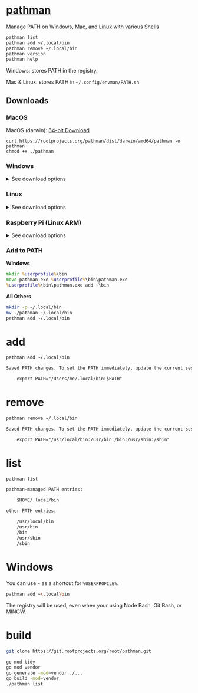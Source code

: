 # [pathman](https://git.rootprojects.org/root/pathman)

Manage PATH on Windows, Mac, and Linux with various Shells

```bash
pathman list
pathman add ~/.local/bin
pathman remove ~/.local/bin
pathman version
pathman help
```

Windows: stores PATH in the registry.

Mac & Linux: stores PATH in `~/.config/envman/PATH.sh`

## Downloads

### MacOS

MacOS (darwin): [64-bit Download ](https://rootprojects.org/pathman/dist/darwin/amd64/pathman)

```
curl https://rootprojects.org/pathman/dist/darwin/amd64/pathman -o pathman
chmod +x ./pathman
```

### Windows

<details>
<summary>See download options</summary>
Windows 10: [64-bit Download](https://rootprojects.org/pathman/dist/windows/amd64/pathman.exe)

```
powershell.exe $ProgressPreference = 'SilentlyContinue'; Invoke-WebRequest https://rootprojects.org/pathman/dist/windows/amd64/pathman.exe -OutFile pathman.exe
```

Windows 7: [32-bit Download](https://rootprojects.org/pathman/dist/windows/386/pathman.exe)

```
powershell.exe "(New-Object Net.WebClient).DownloadFile('https://rootprojects.org/pathman/dist/windows/386/pathman.exe', 'pathman.exe')"
```

</details>

### Linux

<details>
<summary>See download options</summary>

Linux (64-bit): [Download](https://rootprojects.org/pathman/dist/linux/amd64/pathman)

```
curl https://rootprojects.org/pathman/dist/linux/amd64/pathman -o pathman
chmod +x ./pathman
```

Linux (32-bit): [Download](https://rootprojects.org/pathman/dist/linux/386/pathman)

```
curl https://rootprojects.org/pathman/dist/linux/386/pathman -o pathman
chmod +x ./pathman
```

</details>

### Raspberry Pi (Linux ARM)

<details>
<summary>See download options</summary>

RPi 4 (64-bit armv8): [Download](https://rootprojects.org/pathman/dist/linux/armv8/pathman)

```
curl https://rootprojects.org/pathman/dist/linux/armv8/pathman -o pathman`
chmod +x ./pathman
```

RPi 3 (armv7): [Download](https://rootprojects.org/pathman/dist/linux/armv7/pathman)

```
curl https://rootprojects.org/pathman/dist/linux/armv7/pathman -o pathman
chmod +x ./pathman
```

ARMv6: [Download](https://rootprojects.org/pathman/dist/linux/armv6/pathman)

```
curl https://rootprojects.org/pathman/dist/linux/armv6/pathman -o pathman
chmod +x ./pathman
```

RPi Zero (armv5): [Download](https://rootprojects.org/pathman/dist/linux/armv5/pathman)

```
curl https://rootprojects.org/pathman/dist/linux/armv5/pathman -o pathman
chmod +x ./pathman
```

</details>

### Add to PATH

**Windows**

```cmd
mkdir %userprofile%\bin
move pathman.exe %userprofile%\bin\pathman.exe
%userprofile%\bin\pathman.exe add ~\bin
```

**All Others**

```bash
mkdir -p ~/.local/bin
mv ./pathman ~/.local/bin
pathman add ~/.local/bin
```

# add

```bash
pathman add ~/.local/bin
```

```txt
Saved PATH changes. To set the PATH immediately, update the current session:

	export PATH="/Users/me/.local/bin:$PATH"
```

# remove

```bash
pathman remove ~/.local/bin
```

```txt
Saved PATH changes. To set the PATH immediately, update the current session:

	export PATH="/usr/local/bin:/usr/bin:/bin:/usr/sbin:/sbin"
```

# list

```bash
pathman list
```

```txt
pathman-managed PATH entries:

	$HOME/.local/bin

other PATH entries:

	/usr/local/bin
	/usr/bin
	/bin
	/usr/sbin
	/sbin

```

# Windows

You can use `~` as a shortcut for `%USERPROFILE%`.

```bash
pathman add ~\.local\bin
```

The registry will be used, even when your using Node Bash, Git Bash, or MINGW.

# build

```bash
git clone https://git.rootprojects.org/root/pathman.git
```

```bash
go mod tidy
go mod vendor
go generate -mod=vendor ./...
go build -mod=vendor
./pathman list
```
